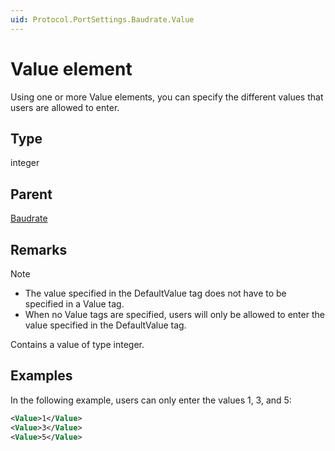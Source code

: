 ```yaml
---
uid: Protocol.PortSettings.Baudrate.Value
---
```


# Value element

Using one or more Value elements, you can specify the different values that users are allowed to enter.

## Type

integer

## Parent

[Baudrate](xref:Protocol.PortSettings.Baudrate)

## Remarks

> [!NOTE]
>
> - The value specified in the DefaultValue tag does not have to be specified in a Value tag.
> - When no Value tags are specified, users will only be allowed to enter the value specified in the DefaultValue tag.

Contains a value of type integer.

## Examples

In the following example, users can only enter the values 1, 3, and 5:

```xml
<Value>1</Value>
<Value>3</Value>
<Value>5</Value>
```
